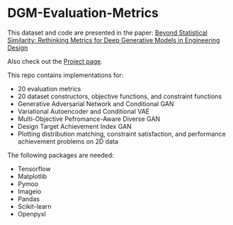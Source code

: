 # DGM-Evaluation-Metrics

This dataset and code are presented in the paper: [Beyond Statistical Similarity: Rethinking Metrics for Deep Generative Models in Engineering Design](https://arxiv.org/abs/2302.02913)


Also check out the [Project page](http://decode.mit.edu/projects/metrics/).

This repo contains implementations for:
- 20 evaluation metrics
- 20 dataset constructors, objective functions, and constraint functions
- Generative Adversarial Network and Conditional GAN
- Variational Autoencoder and Conditional VAE
- Multi-Objective Pefromance-Aware Diverse GAN
- Design Target Achievement Index GAN
- Plotting distribution matching, constraint satisfaction, and performance achievement problems on 2D data

The following packages are needed:
- Tensorflow
- Matplotlib
- Pymoo
- Imageio
- Pandas
- Scikit-learn
- Openpyxl
